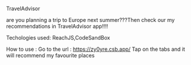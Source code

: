 TravelAdvisor
 
are you planning a trip to Europe next summer???Then check our my recommendations in TravelAdvisor app!!!!


Techologies  used: ReachJS,CodeSandBox


How to use :
Go to the url : https://zy0yre.csb.app/
Tap on the tabs and it will recommend my favourite places
